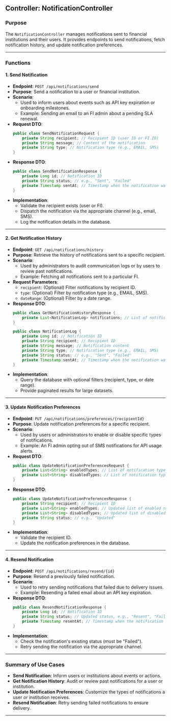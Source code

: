 ## **Controller: NotificationController**

### **Purpose**
The `NotificationController` manages notifications sent to financial institutions and their users. It provides endpoints to send notifications, fetch notification history, and update notification preferences.

---

### **Functions**

#### 1. **Send Notification**
- **Endpoint**: `POST /api/notifications/send`
- **Purpose**: Send a notification to a user or financial institution.
- **Scenario**:
    - Used to inform users about events such as API key expiration or onboarding milestones.
    - Example: Sending an email to an FI admin about a pending SLA renewal.
- **Request DTO**:
  ```java
  public class SendNotificationRequest {
      private String recipient; // Recipient ID (user ID or FI ID)
      private String message; // Content of the notification
      private String type; // Notification type (e.g., EMAIL, SMS)
  }
  ```
- **Response DTO**:
  ```java
  public class SendNotificationResponse {
      private Long id; // Notification ID
      private String status; // e.g., "Sent", "Failed"
      private Timestamp sentAt; // Timestamp when the notification was sent
  }
  ```
- **Implementation**:
    - Validate the recipient exists (user or FI).
    - Dispatch the notification via the appropriate channel (e.g., email, SMS).
    - Log the notification details in the database.

---

#### 2. **Get Notification History**
- **Endpoint**: `GET /api/notifications/history`
- **Purpose**: Retrieve the history of notifications sent to a specific recipient.
- **Scenario**:
    - Used by administrators to audit communication logs or by users to review past notifications.
    - Example: Fetching all notifications sent to a particular FI.
- **Request Parameters**:
    - `recipient`: (Optional) Filter notifications by recipient ID.
    - `type`: (Optional) Filter by notification type (e.g., EMAIL, SMS).
    - `dateRange`: (Optional) Filter by a date range.
- **Response DTO**:
  ```java
  public class GetNotificationHistoryResponse {
      private List<NotificationLog> notifications; // List of notification logs
  }

  public class NotificationLog {
      private Long id; // Notification ID
      private String recipient; // Recipient ID
      private String message; // Notification content
      private String type; // Notification type (e.g., EMAIL, SMS)
      private String status; // e.g., "Sent", "Failed"
      private Timestamp sentAt; // Timestamp when the notification was sent
  }
  ```
- **Implementation**:
    - Query the database with optional filters (recipient, type, or date range).
    - Provide paginated results for large datasets.

---

#### 3. **Update Notification Preferences**
- **Endpoint**: `PUT /api/notifications/preferences/{recipientId}`
- **Purpose**: Update notification preferences for a specific recipient.
- **Scenario**:
    - Used by users or administrators to enable or disable specific types of notifications.
    - Example: An FI admin opting out of SMS notifications for API usage alerts.
- **Request DTO**:
  ```java
  public class UpdateNotificationPreferencesRequest {
      private List<String> enabledTypes; // List of notification types to enable
      private List<String> disabledTypes; // List of notification types to disable
  }
  ```
- **Response DTO**:
  ```java
  public class UpdateNotificationPreferencesResponse {
      private String recipient; // Recipient ID
      private List<String> enabledTypes; // Updated list of enabled notification types
      private List<String> disabledTypes; // Updated list of disabled notification types
      private String status; // e.g., "Updated"
  }
  ```
- **Implementation**:
    - Validate the recipient ID.
    - Update the notification preferences in the database.

---

#### 4. **Resend Notification**
- **Endpoint**: `POST /api/notifications/resend/{id}`
- **Purpose**: Resend a previously failed notification.
- **Scenario**:
    - Used to retry sending notifications that failed due to delivery issues.
    - Example: Resending a failed email about an API key expiration.
- **Response DTO**:
  ```java
  public class ResendNotificationResponse {
      private Long id; // Notification ID
      private String status; // Updated status, e.g., "Resent", "Failed"
      private Timestamp resentAt; // Timestamp when the notification was resent
  }
  ```
- **Implementation**:
    - Check the notification's existing status (must be "Failed").
    - Retry sending the notification via the appropriate channel.

---

### **Summary of Use Cases**
- **Send Notification**: Inform users or institutions about events or actions.
- **Get Notification History**: Audit or review past notifications for a user or institution.
- **Update Notification Preferences**: Customize the types of notifications a user or institution receives.
- **Resend Notification**: Retry sending failed notifications to ensure delivery.

---
